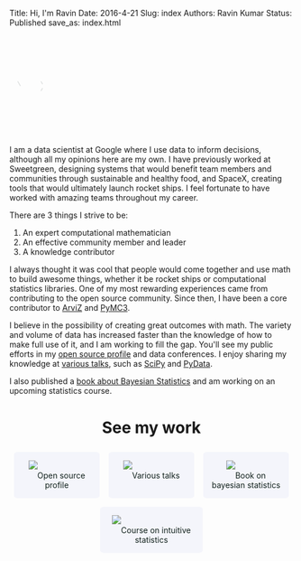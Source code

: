 Title: Hi, I'm Ravin
Date: 2016-4-21 
Slug:  index
Authors: Ravin Kumar
Status: Published
save_as: index.html 

<style type="text/css">
    h1, h2, h3, h4 {
        text-align: center;
    }
    h1:not(.page-title), h2, h3, h4 {
        margin-top: 2.5rem;
    }
    #action-links {
        max-width: 100%;
        margin: 10px auto;
        display: flex;
        flex-wrap: wrap;
        flex-direction: row;
        justify-content: center;
    }
    .action-link {
        border-radius: 5%;
        background-color: #f4f5fb;
        text-align: center;
        max-width: 30%;
        min-width: 120px;
        padding: 15px;
        margin: 1.5%;
        flex: 1;
        -webkit-transition: all 0.15s ease;
        transition: all 0.15s ease;
    }
    .action-link a {
        text-decoration: none;
        color: #12221d;
    }
    .action-link:hover {
        box-shadow: 0 0 10px #ccc;
    }

    .action-link img {
        max-height: 100px;
        margin-bottom: 1rem;
    }

</style>

<svg viewbox="0 0 100 100" style="opacity:12%;max-width:100px;max-height:100px; margin:40px auto;">
    <style type="text/css">
        path {
            fill: none;
            stroke: #12221D;
            stroke-width: 0.1rem;
            stroke-miterlimit: 10;
            stroke-linecap: round;
        }
        #K-triangle-1,
        #K-triangle-2 {
            stroke-dasharray: 1;
            stroke-dashoffset: 1;
            animation: dash 2s linear forwards;
        }
        #R-triangle-circle {
            stroke-dasharray: 1;
            stroke-dashoffset: 1;
            animation: dash 2.4s linear forwards;			}
        @keyframes dash {
            to {
                stroke-dashoffset: 0;
            }
        }
    </style>
    <g id="R">
        <path id="R-triangle-circle" d="M 15 42.1297 L 43.5792 91.6304 L 15 91.6304 L 15 8.3696 A 32.0984 32.0984 0 0 1 15 72.5664 Z" pathLength="1"/>
    </g>
    <g id="K">
        <path id="K-triangle-1" d="M 56.2434 58.1775 L 85 8.3696 L 56.2434 8.3696 Z" pathLength="1"/>
        <path id="K-triangle-2" d="M 56.2434 42.1297 L 85 91.6304 L 56.2434 91.6304 Z" pathLength="1"/>
    </g>
</svg>

I am a data scientist at Google where I use data to inform decisions, although all my opinions here are my own. I have previously worked at Sweetgreen, designing systems that would benefit team members and communities through sustainable and healthy food, and SpaceX, creating tools that would ultimately launch rocket ships. I feel fortunate to have worked with amazing teams throughout my career.

There are 3 things I strive to be:

1. An expert computational mathematician
2. An effective community member and leader
3. A knowledge contributor

I always thought it was cool that people would come together and use math to build awesome things, whether it be rocket ships or computational statistics libraries. One of my most rewarding experiences came from contributing to the open source community. Since then, I have been a core contributor to [ArviZ](https://arviz-devs.github.io/arviz/index.html) and [PyMC3](https://docs.pymc.io/).

I believe in the possibility of creating great outcomes with math. The variety and volume of data has increased faster than the knowledge of how to make full use of it, and I am working to fill the gap. You'll see my public efforts in my [open source profile](https://github.com/canyon289) and data conferences. I enjoy sharing my knowledge at [various talks]({filename}/pages/Talks.md), such as [SciPy](https://www.youtube.com/watch?v=bmWMdVQlzIA) and [PyData](https://www.youtube.com/watch?v=dY1nNtDTruE). 

I also published a [book about Bayesian Statistics](https://www.routledge.com/Bayesian-Modeling-and-Computation-in-Python/Martin-Kumar-Lao/p/book/9780367894368) and am working on an upcoming statistics course.


# See my work

<div id="action-links">
<div class="action-link"><a href="https://github.com/canyon289/canyon289.github.io"><img src="{static}/images/about/github.png" />Open source profile</a></div>
<div class="action-link"><a href="https://ravinkumar.com/pages/References.html"><img src="{static}/images/about/youtube.png" />Various talks</a></div>
<div class="action-link"><a href="https://bayesiancomputationbook.com/welcome.html"><img src="{static}/images/about/book.jpeg" />Book on bayesian statistics</a></div>
<div class="action-link"><a href="https://www.intuitivebayes.com/"><img src="{static}/images/about/course.svg" />Course on intuitive statistics</div>
</a></div>
